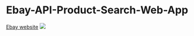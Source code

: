 # Ebay-API-Product-Search-Web-App

[Ebay website](http://csci571homework8-env.crc386dumd.us-east-2.elasticbeanstalk.com)
![](giphy.gif)

